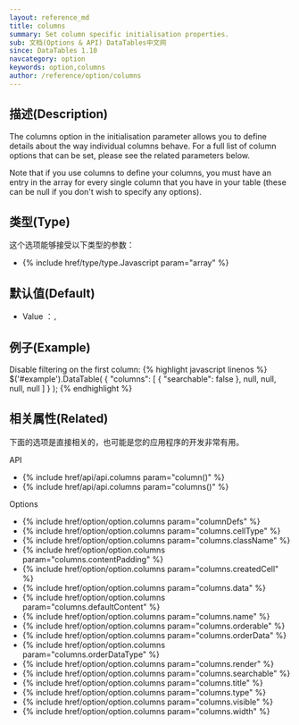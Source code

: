 ```yaml
---
layout: reference_md
title: columns
summary: Set column specific initialisation properties.
sub: 文档(Options & API) DataTables中文网
since: DataTables 1.10
navcategory: option
keywords: option,columns
author: /reference/option/columns
---
```


## 描述(Description)

The columns option in the initialisation parameter allows you to define details about the way individual columns behave. For a full list of column options that can be set, please see the related parameters below.

Note that if you use columns to define your columns, you must have an entry in the array for every single column that you have in your table (these can be null if you don't wish to specify any options).


## 类型(Type)
这个选项能够接受以下类型的参数：

- {% include href/type/type.Javascript param="array" %}


## 默认值(Default)
- Value ：`,`

 
## 例子(Example)

Disable filtering on the first column:
{% highlight javascript linenos %}
$('#example').DataTable( {
   "columns": [
      { "searchable": false },
      null,
      null,
      null,
      null
    ]
} );
{% endhighlight %}


## 相关属性(Related)
下面的选项是直接相关的，也可能是您的应用程序的开发非常有用。

API

- {% include href/api/api.columns param="column()" %}
- {% include href/api/api.columns param="columns()" %}

Options

- {% include href/option/option.columns param="columnDefs" %}
- {% include href/option/option.columns param="columns.cellType" %}
- {% include href/option/option.columns param="columns.className" %}
- {% include href/option/option.columns param="columns.contentPadding" %}
- {% include href/option/option.columns param="columns.createdCell" %}
- {% include href/option/option.columns param="columns.data" %}
- {% include href/option/option.columns param="columns.defaultContent" %}
- {% include href/option/option.columns param="columns.name" %}
- {% include href/option/option.columns param="columns.orderable" %}
- {% include href/option/option.columns param="columns.orderData" %}
- {% include href/option/option.columns param="columns.orderDataType" %}
- {% include href/option/option.columns param="columns.render" %}
- {% include href/option/option.columns param="columns.searchable" %}
- {% include href/option/option.columns param="columns.title" %}
- {% include href/option/option.columns param="columns.type" %}
- {% include href/option/option.columns param="columns.visible" %}
- {% include href/option/option.columns param="columns.width" %}